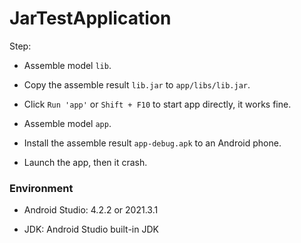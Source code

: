 # JarTestApplication

Step:

+ Assemble model `lib`.

+ Copy the assemble result `lib.jar` to `app/libs/lib.jar`.

+ Click `Run 'app'` or `Shift + F10` to start app directly, it works fine.

+ Assemble model `app`.

+ Install the assemble result `app-debug.apk` to an Android phone.

+ Launch the app, then it crash.

### Environment

+ Android Studio: 4.2.2 or 2021.3.1

+ JDK: Android Studio built-in JDK
